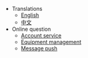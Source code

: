 * Translations
  * [English](en-us/)
  * [中文](zh-cn/)
* Online question
  * [Account service](#)
  * [Equipment management](#)
  * [Message push](#)
 